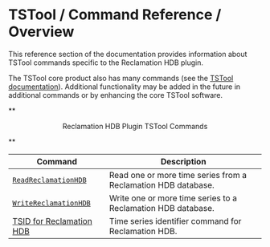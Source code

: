# TSTool / Command Reference / Overview #

This reference section of the documentation provides information about TSTool commands specific to the Reclamation HDB plugin.

The TSTool core product also has many commands (see the
[TSTool documentation](https://opencdss.state.co.us/tstool/latest/doc-user/command-ref/overview/)).
Additional functionality may be added in the future in additional commands or by enhancing the core TSTool software.

**<p style="text-align: center;">
Reclamation HDB Plugin TSTool Commands
</p>**

| **Command** | **Description** |
| -- | -- |
| [`ReadReclamationHDB`](ReadReclamationHDB/ReadReclamationHDB.md) | Read one or more time series from a Reclamation HDB database. |
| [`WriteReclamationHDB`](WriteReclamationHDB/WriteReclamationHDB.md) | Write one or more time series to a Reclamation HDB database. |
| [TSID for Reclamation HDB](TSID/TSID.md) | Time series identifier command for Reclamation HDB. |
